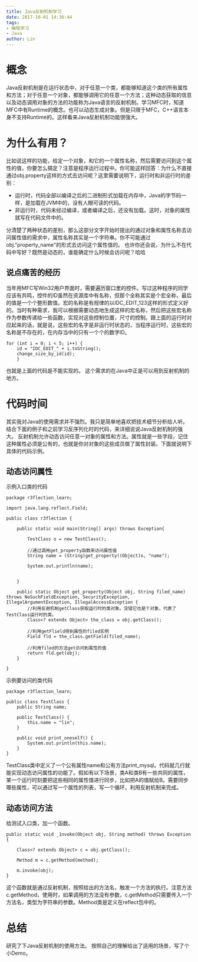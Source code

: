 ```yaml
---
title: Java反射机制学习
date: 2017-10-01 14:36:44
tags: 
- 编程学习
- Java
author: Lin
---
```

# 概念
Java反射机制是在运行状态中，对于任意一个类，都能够知道这个类的所有属性和方法；对于任意一个对象，都能够调用它的任意一个方法；这种动态获取的信息以及动态调用对象的方法的功能称为Java语言的反射机制。学习MFC时，知道MFC中有Runtime的概念。也可以动态生成对象。但是只限于MFC，C++语言本身不支持Runtime的。这样看来Java反射机制功能很强大。
<!--more-->
# 为什么有用？
比如说这样的功能，给定一个对象，和它的一个属性名称，然后需要访问到这个属性的值，你要怎么搞定？注意是程序运行过程中。你可能这样回答：为什么不直接通过obj.property这样的方式去访问呢？这里需要说明下，运行时和非运行时的差别：
- 运行时，代码全部以编译之后的二进制形式加载在内存中，Java的字节码一样，是加载在JVM中的，没有人眼可读的代码。
- 非运行时，代码未经过编译，或者编译之后，还没有加载。这时，对象的属性就写在代码文件中的。  

分清楚了两种状态的差别，那么这部分文字开始时提出的通过对象和属性名称去访问属性值的需求中，属性名称其实是一个字符串。你不可能通过obj."property_name"的形式去访问这个属性值的。
也许你还会说，为什么不在代码中写好？既然是动态的，谁能确定什么时候会访问呢？哈哈

## 说点痛苦的经历
当年用MFC写Win32用户界面时，需要遍历窗口里的控件。写过这种程序的同学应该有共鸣，控件的ID虽然在资源库中有名称，但那个全称其实是个宏全称，最后的值是一个个整形数值。宏的名称是有规律的以IDC_EDIT_123这样的形式定义好的。当时有种需求，我可以根据需要动态地生成这样的宏名称，然后把这些宏名称作为参数传递给一些函数，实现对这些控制位置，尺寸的控制。跟上面的运行时对应起来的话，就是说，这些宏的名字是非运行时状态的，当程序运行时，这些宏的名称是不存在的，在内存当中的只有一个个的数字ID。
```
for (int i = 0; i < 5; i++) {
	id = "IDC_EDIT_" + i.toString();
	change_size_by_id(id);
	}
```
也就是上面的代码是不能实现的。
这个需求的在Java中正是可以用到反射机制的地方。
# 代码时间
其实我对Java的使用需求并不强烈。我只是简单地喜欢把技术细节分析给人听。结合下面的例子和之前学习反序列化时的代码，来详细说说Java反射机制的强大。
反射机制允许动态访问任意一对象的属性和方法。属性就是一些字段，记住这种属性必须是公有的，也就是你对对象的这些成员做了属性封装。下面就说明下具体的代码示例。
## 动态访问属性
示例入口类的代码
```
package r3flection_learn;

import java.lang.reflect.Field;

public class r3flection {

	public static void main(String[] args) throws Exception{
		
		TestClass o = new TestClass();
		
		//通过调用get_property函数来访问属性值
		String name = (String)get_property((Object)o, "name");
		
		System.out.println(name);
		

	}
	
	public static Object get_property(Object obj, String filed_name) throws NoSuchFieldException, SecurityException, IllegalArgumentException, IllegalAccessException {
		//利用反谢机制getClass获取运行时的类对象。没错它也是个对象，代表了TestClass运行时的类。
		Class<? extends Object> the_class = obj.getClass();
		
		//利用getFlield得到属性的filed实例
		Field fld = the_class.getField(filed_name);
		
		//利用filed的方法get访问到属性的值
		return fld.get(obj);
	}

}
```

示例要访问的类代码

```
package r3flection_learn;

public class TestClass {
	public String name;
	
	public TestClass() {
		this.name = "lin";
	}
	
	public void print_oneself() {
		System.out.println(this.name);
	}
}
``` 

TestClass类中定义了一个公有属性name和公有方法print_mysql。代码就几行就能实现动态访问属性的功能了。假如有以下场景，类A和类B有一些共同的属性，某一个运行时刻要把这些相同的属性值进行同步，比如把A的值赋给B。需要同步哪些属性，可以通过写一个属性的列表，写一个循环，利用反射机制来完成。
## 动态访问方法
给测试入口类，加一个函数。

```
public static void _1nvoke(Object obj, String method) throws Exception {
	
	Class<? extends Object> c = obj.getClass();
	
	Method m = c.getMethod(method);
	
	m.invoke(obj);
}
```

这个函数就是通过反射机制，按照给出的方法名，触发一个方法的执行。注意方法c.getMethod，使用时，如果调用的方法没有参数，c.getMethod只需要传入一个方法名，类型为字符串的参数。Method类是定义在reflect包中的。

# 总结
研究了下Java反射机制的使用方法。
按照自己的理解给出了适用的场景，写了个小Demo。

